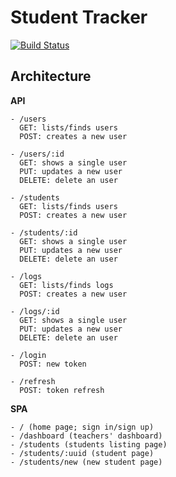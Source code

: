# Student Tracker

[![Build Status](https://travis-ci.org/sulfurshade/student-app.svg?branch=master)](https://travis-ci.org/sulfurshade/student-app)

## Architecture

**API**

```
- /users
  GET: lists/finds users
  POST: creates a new user

- /users/:id
  GET: shows a single user
  PUT: updates a new user
  DELETE: delete an user

- /students
  GET: lists/finds users
  POST: creates a new user

- /students/:id
  GET: shows a single user
  PUT: updates a new user
  DELETE: delete an user

- /logs
  GET: lists/finds logs
  POST: creates a new user

- /logs/:id
  GET: shows a single user
  PUT: updates a new user
  DELETE: delete an user

- /login
  POST: new token

- /refresh
  POST: token refresh
```

**SPA**

```
- / (home page; sign in/sign up)
- /dashboard (teachers' dashboard)
- /students (students listing page)
- /students/:uuid (student page)
- /students/new (new student page)
```
